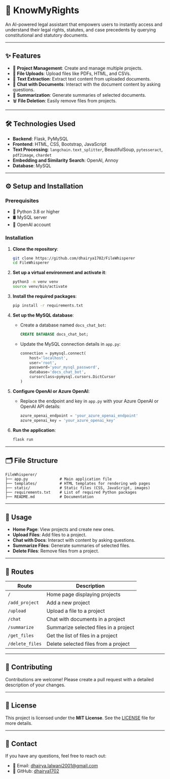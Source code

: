 # 📝 **KnowMyRights**

An AI-powered legal assistant that empowers users to instantly access and understand their legal rights, statutes, and case precedents by querying constitutional and statutory documents.

---

## ✨ **Features**

- 📂 **Project Management**: Create and manage multiple projects.
- 📄 **File Uploads**: Upload files like PDFs, HTML, and CSVs.
- 📜 **Text Extraction**: Extract text content from uploaded documents.
- 💬 **Chat with Documents**: Interact with the document content by asking questions.
- 📝 **Summarization**: Generate summaries of selected documents.
- 🗑️ **File Deletion**: Easily remove files from projects.

---

## 🛠️ **Technologies Used**

- **Backend**: Flask, PyMySQL
- **Frontend**: HTML, CSS, Bootstrap, JavaScript
- **Text Processing**: `langchain.text_splitter`, BeautifulSoup, `pytesseract`, `pdf2image`, `chardet`
- **Embedding and Similarity Search**: OpenAI, Annoy
- **Database**: MySQL

---

## ⚙️ **Setup and Installation**

### **Prerequisites**
- 🐍 Python 3.8 or higher
- 🛢️ MySQL server
- 🧠 OpenAI account

### **Installation**

1. **Clone the repository**:
    ```bash
    git clone https://github.com/dhairya1702/FileWhisperer
    cd FileWhisperer
    ```

2. **Set up a virtual environment and activate it**:
    ```bash
    python3 -m venv venv
    source venv/bin/activate
    ```

3. **Install the required packages**:
    ```bash
    pip install -r requirements.txt
    ```

4. **Set up the MySQL database**:
    - Create a database named `docs_chat_bot`:
      ```sql
      CREATE DATABASE docs_chat_bot;
      ```
    - Update the MySQL connection details in `app.py`:
      ```python
      connection = pymysql.connect(
          host='localhost',
          user='root',
          password='your_mysql_password',
          database='docs_chat_bot',
          cursorclass=pymysql.cursors.DictCursor
      )
      ```

5. **Configure OpenAI or Azure OpenAI**:
    - Replace the endpoint and key in `app.py` with your Azure OpenAI or OpenAI API details:
      ```python
      azure_openai_endpoint = 'your_azure_openai_endpoint'
      azure_openai_key = 'your_azure_openai_key'
      ```

6. **Run the application**:
    ```bash
    flask run
    ```

---

## 🗂️ **File Structure**

```plaintext
FileWhisperer/
├── app.py              # Main application file
├── templates/          # HTML templates for rendering web pages
├── static/             # Static files (CSS, JavaScript, images)
├── requirements.txt    # List of required Python packages
├── README.md           # Documentation
```

---

## 🚀 Usage

- **Home Page**: View projects and create new ones.
- **Upload Files**: Add files to a project.
- **Chat with Docs**: Interact with content by asking questions.
- **Summarize Files**: Generate summaries of selected files.
- **Delete Files**: Remove files from a project.

---

## 🔗 Routes

| **Route**       | **Description**                                       |
|------------------|-------------------------------------------------------|
| `/`             | Home page displaying projects                         |
| `/add_project`  | Add a new project                                     |
| `/upload`       | Upload a file to a project                            |
| `/chat`         | Chat with documents in a project                      |
| `/summarize`    | Summarize selected files in a project                 |
| `/get_files`    | Get the list of files in a project                    |
| `/delete_files` | Delete selected files from a project                  |

---

## 🤝 Contributing

Contributions are welcome! Please create a pull request with a detailed description of your changes.

---

## 📜 License

This project is licensed under the **MIT License**. See the [LICENSE](LICENSE) file for more details.

---

## 📧 Contact

If you have any questions, feel free to reach out:

- 📩 Email: [dhairya.lalwani2001@gmail.com](mailto:dhairya.lalwani2001@gmail.com)
- 🐙 GitHub: [dhairya1702](https://github.com/dhairya1702)





